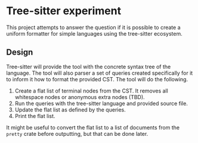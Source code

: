 # Tree-sitter experiment

This project attempts to answer the question if it is possible to create a
uniform formatter for simple languages using the tree-sitter ecosystem.

## Design
Tree-sitter will provide the tool with the concrete syntax tree of
the language. The tool will also parser a set of queries created specifically
for it to inform it how to format the provided CST. The tool will do the following.

1. Create a flat list of terminal nodes from the CST. It removes all whitespace nodes or anonymous extra nodes (TBD).
1. Run the queries with the tree-sitter language and provided source file.
1. Update the flat list as defined by the queries.
1. Print the flat list.

It might be useful to convert the flat list to a list of documents from the `pretty` crate before outputting, but that can be done later.

